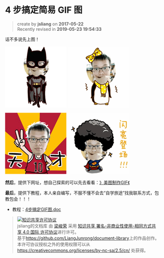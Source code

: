 4 步搞定简易 GIF 图
===

> create by **jsliang** on **2017-05-22**  
> Recently revised in **2019-05-23 19:54:33**

话不多说先上图！

![图](./resource/12-1.gif)
![图](./resource/12-2.gif)

![图](./resource/12-3.gif)
![图](./resource/12-4.gif)

**然后**，提供下网址，想自己探索的可以先去看看：[》美图制作GIF《](http://xiuxiu.web.meitu.com/main.html)

**最后**，提供下教程，本人亲自编写，不服不懂不会去“自学旅途”找我联系方式，包教包会！！！  

* 教程：[4步搞定GIF图.doc](./resource/4步搞定GIF图.doc)

> <a rel="license" href="http://creativecommons.org/licenses/by-nc-sa/4.0/"><img alt="知识共享许可协议" style="border-width:0" src="https://i.creativecommons.org/l/by-nc-sa/4.0/88x31.png" /></a><br /><span xmlns:dct="http://purl.org/dc/terms/" property="dct:title">jsliang的文档库</span> 由 <a xmlns:cc="http://creativecommons.org/ns#" href="https://github.com/LiangJunrong/document-library" property="cc:attributionName" rel="cc:attributionURL">梁峻荣</a> 采用 <a rel="license" href="http://creativecommons.org/licenses/by-nc-sa/4.0/">知识共享 署名-非商业性使用-相同方式共享 4.0 国际 许可协议</a>进行许可。<br />基于<a xmlns:dct="http://purl.org/dc/terms/" href="https://github.com/LiangJunrong/document-library" rel="dct:source">https://github.com/LiangJunrong/document-library</a>上的作品创作。<br />本许可协议授权之外的使用权限可以从 <a xmlns:cc="http://creativecommons.org/ns#" href="https://creativecommons.org/licenses/by-nc-sa/2.5/cn/" rel="cc:morePermissions">https://creativecommons.org/licenses/by-nc-sa/2.5/cn/</a> 处获得。